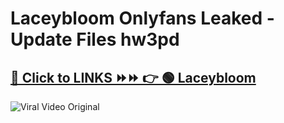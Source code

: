 
 # Laceybloom Onlyfans Leaked - Update Files hw3pd

## <h2><a href="https://clipsfans.com/Laceybloom&ref=git">🔗 Click to LINKS ⏩⏩ 👉 🟢 Laceybloom </a></h2>

<a href="https://clipsfans.com/Laceybloom&ref=git" rel="nofollow" data-target="animated-image.originalLink"><img src="https://i.ibb.co.com/xMMVF88/686577567.gif" alt="Viral Video Original" style="max-width: 100%; display: inline-block;" data-target="animated-image.originalImage"></a>

